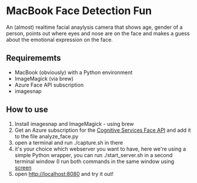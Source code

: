 # MacBook Face Detection Fun

An (almost) realtime facial anaylysis camera that shows age, gender of a person, points out where eyes and nose are on the face and makes a guess about the emotional expression on the face.

## Requirememts
* MacBook (obviously) with a Python environment
* ImageMagick (via brew)
* Azure Face API subscription
* imagesnap

## How to use

1. Install imagesnap and ImageMagick - using brew
2. Get an Azure subscription for the [Cognitive Services Face API](https://www.microsoft.com/cognitive-services/en-us/face-api) and add it to the file analyze_face.py
3. open a terminal and run ./capture.sh in there
4. it's your choice which webserver you want to have, here we're using a simple Python wrapper, you can run ./start_server.sh in a second terminal window (I run both commands in the same window using [screen](https://www.gnu.org/software/screen/)
5. open [http://localhost:8080](http://localhost:8080) and try it out!